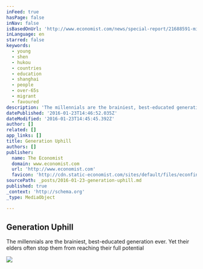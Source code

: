 ```yaml
---
inFeed: true
hasPage: false
inNav: false
isBasedOnUrl: 'http://www.economist.com/news/special-report/21688591-millennials-are-brainiest-best-educated-generation-ever-yet-their-elders-often'
inLanguage: en
starred: false
keywords:
  - young
  - shen
  - hukou
  - countries
  - education
  - shanghai
  - people
  - over-65s
  - migrant
  - favoured
description: 'The millennials are the brainiest, best-educated generation ever. Yet their elders often stop them from reaching their full potential'
datePublished: '2016-01-23T14:46:52.035Z'
dateModified: '2016-01-23T14:45:45.392Z'
author: []
related: []
app_links: []
title: Generation Uphill
authors: []
publisher:
  name: The Economist
  domain: www.economist.com
  url: 'http://www.economist.com'
  favicon: 'http://cdn.static-economist.com/sites/default/files/econfinal_favicon.ico'
sourcePath: _posts/2016-01-23-generation-uphill.md
published: true
_context: 'http://schema.org'
_type: MediaObject

---
```

<article style=""><h1>Generation Uphill</h1><p>The millennials are the brainiest, best-educated generation ever. Yet their elders often stop them from reaching their full potential</p><img src="http://cdn.static-economist.com/sites/default/files/imagecache/original-size/images/print-edition/20160116_SRM957.png" /></article>